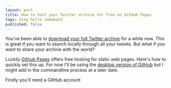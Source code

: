 ```yaml
---
layout: post
title: How to host your Twitter archive for free on GitHub Pages
tags: blog hello comeback
published: false
---
```


You've been able to [download your full Twitter archive](https://support.twitter.com/articles/20170160) for a while now. This is great if you want to search locally through all your tweets. But what if you want to share your archive with the world?

Luckily [Github Pages](https://pages.github.com/) offers free hosting for static web pages. Here's how to quickly set this up. For now I'll be using the [desktop version of GitHub](https://desktop.github.com/) but I might add in the commandline process at a later date.

Firstly you'll need a GitHub account
